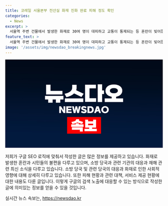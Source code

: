 ```yaml
---
title: 코레일 서울본부 전산실 화재 진화 완료 피해 정도 확인
categories:
  - News
excerpt: >
  서울역 주변 건물에서 발생한 화재로 30여 명이 대피하고 교통이 통제되는 등 혼란이 빚어졌다. 4층에서 발생한 화재는 1시간 20여분 뒤에 크게 수습되었고, 총 2시간여 뒤에 완전히 꺼졌다. 인명 피해는 없었지만 2명이 연기를 마셔 처치를 받았다. 화재로 인해 전국의 일부 기차역 창구에서 승차권 조회 및 발매, 환불 작업이 마비되었으나 열차는 정상 운행 중이다. 이에 따라 코레일은 전산 복구 및 점검 작업을 진행 중이며, 고객센터 전화 이용은 복구 이후 가능할 것으로 전했다.
feature_text: >
  서울역 주변 건물에서 발생한 화재로 30여 명이 대피하고 교통이 통제되는 등 혼란이 빚어졌다. 4층에서 발생한 화재는 1시간 20여분 뒤에 크게 수습되었고, 총 2시간여 뒤에 완전히 꺼졌다. 인명 피해는 없었지만 2명이 연기를 마셔 처치를 받았다. 화재로 인해 전국의 일부 기차역 창구에서 승차권 조회 및 발매, 환불 작업이 마비되었으나 열차는 정상 운행 중이다. 이에 따라 코레일은 전산 복구 및 점검 작업을 진행 중이며, 고객센터 전화 이용은 복구 이후 가능할 것으로 전했다.
image: '/assets/img/newsdao_breakingnews.jpg'
---
```


<p><img src="/assets/img/newsdao_breakingnews.jpg" alt="ontimetimes 속보" /></p>

<p>저희가 구글 SEO 로직에 맞춰서 작성한 글은 많은 정보를 제공하고 있습니다. 화재로 발생한 혼란과 시민들의 불편을 다루고 있으며, 소방 당국과 관련 기관의 대응과 재해 관련 최신 소식을 다루고 있습니다. 소방 당국 및 관련 당국의 대응과 화재로 인한 사회적 영향에 대해 상세히 다루고 있습니다. 또한 피해 현황과 관련 대책, 서비스 제공 현황에 대한 내용도 다룬 글입니다. 이렇게 구글의 검색 노출에 대응할 수 있는 방식으로 작성한 글에 의미있는 정보를 얻을 수 있을 것입니다.</p>
실시간 뉴스 속보는, <a href="https://newsdao.kr" rel="dofollow">https://newsdao.kr</a>


